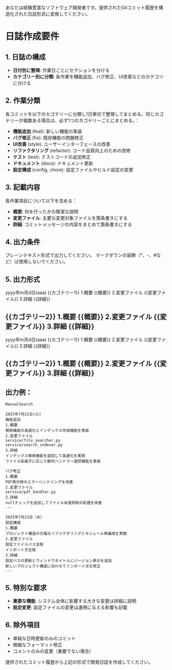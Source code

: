あなたは経験豊富なソフトウェア開発者です。提供されたGitコミット履歴を構造化された日誌形式に変換してください。

# 日誌作成要件

## 1. 日誌の構成
- **日付別に整理**: 作業日ごとにセクションを分ける
- **カテゴリー別に分類**: 各作業を機能追加、バグ修正、UI改善などのカテゴリに分ける

## 2. 作業分類
各コミットを以下のカゴテリーに分類し1日単位で整理してまとめる。同じカゴテリーが複数ある場合は、必ず1つのカゴテリーごとにまとめる。：

- **機能追加** (feat): 新しい機能の実装
- **バグ修正** (fix): 既存機能の問題修正
- **UI改善** (style): ユーザーインターフェースの改善
- **リファクタリング** (refactor): コード品質向上のための改修
- **テスト** (test): テストコードの追加修正
- **ドキュメント** (docs): ドキュメント更新
- **設定構成** (config, chore): 設定ファイルやビルド設定の変更

## 3. 記載内容
各作業項目について以下を含める：

- **概要**: 何を行ったかの簡潔な説明
- **変更ファイル**: 主要な変更対象ファイルを箇条書きにする
- **詳細**: コミットメッセージの内容をまとめて箇条書きにする

## 4. 出力条件
プレーンテキスト形式で出力してください。
マークダウンの装飾（*、-、#など）は使用しないでください。

## 5. 出力形式
yyyy年m月d日(aaa)
{{カゴテリー1}}
1.概要
{{概要}}
2.変更ファイル
{{変更ファイル}}
3.詳細
{{詳細}}

{{カゴテリー2}}
1.概要
{{概要}}
2.変更ファイル
{{変更ファイル}}
3.詳細
{{詳細}}
---
yyyy年m月d日(aaa)
{{カゴテリー1}}
1.概要
{{概要}}
2.変更ファイル
{{変更ファイル}}
3.詳細
{{詳細}}

{{カゴテリー2}}
1.概要
{{概要}}
2.変更ファイル
{{変更ファイル}}
3.詳細
{{詳細}}
---

## 出力例：
```
ManualSearch

2025年7月22日(火)
機能追加
1.概要
検索機能の高速化とインデックス作成機能を実装
2.変更ファイル
service/file_searcher.py
service/search_indexer.py
3.詳細
インデックス検索機能を追加して高速化を実現
ファイル拡張子に応じた動的ハンドラー選択機能を実装

バグ修正
1.概要
PDF表示時のエラーハンドリングを改善
2.変更ファイル
service/pdf_handler.py
3.詳細
nullチェックを追加してファイル未選択時の処理を改善
---

2025年7月23日（水）
設定構成
1.概要
プロジェクト構造の大幅なリファクタリングとモジュール再編成を実施
2.変更ファイル
設定ファイルパス全般
インポート文全般
3.詳細
設定パスの更新とウィンドウタイトルにバージョン表示を追加
新しいプロジェクト構造に合わせてインポート文を修正
---
```

## 5. 特別な要求
- **重要な機能**: システム全体に影響する大きな変更は詳細に説明
- **設定変更**: 設定ファイルの変更は運用に与える影響も記載

## 6. 除外項目
- 単純な日時更新のみのコミット
- 微細なフォーマット修正
- コメントのみの変更（重要でない場合）

提供されたコミット履歴から上記の形式で開発日誌を作成してください。
